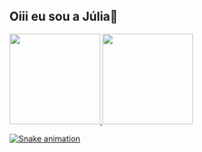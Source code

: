 ## Oiii eu sou a Júlia👋

<div>
  <a href="https://github.com/juliakarolaynne">
  <img height="160em" src="https://github-readme-stats-eight-theta.vercel.app/api?username=juliakarolaynne&show_icons=true&theme=dracula&include_all_commits=true&count_private=true"/>
  <img height="160em" src="https://github-readme-stats-eight-theta.vercel.app/api/top-langs/?username=juliakarolaynne&layout=compact&langs_count=8&theme=dracula"/>
<div>

![Snake animation](https://github.com/juliakarolaynne/juliakarolaynne/blob/output/github-contribution-grid-snake.svg)
